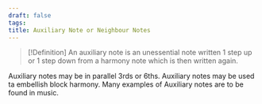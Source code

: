 ```yaml
---
draft: false
tags:
title: Auxiliary Note or Neighbour Notes
---
```

> [!Definition]
> An auxiliary note is an unessential note written 1 step up or 1 step down from a harmony note which is then written again. 

Auxiliary notes may be in parallel 3rds or 6ths. 
Auxiliary notes may be used ta embellish block harmony. Many examples of Auxiliary notes are to be found in music. 